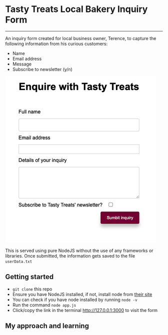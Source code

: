 # Tasty Treats Local Bakery Inquiry Form
_____
An inquiry form created for local business owner, Terence, to capture the following information from his curious customers:
- Name
- Email address
- Message 
- Subscribe to newsletter (y/n)

![preview](./form_screenshot.png)

This is served using pure NodeJS without the use of any frameworks or libraries. Once submitted, the information gets saved to the file `userData.txt`

## Getting started
* `git clone` this repo
* Ensure you have NodeJS installed, if not, install node from [their site](https://nodejs.org/en/)
* You can check if you have node installed by running `node -v`
* Run the command `node app.js` 
* Click/copy the link in the terminal http://127.0.0.1:3000 to visit the form

## My approach and learning 
